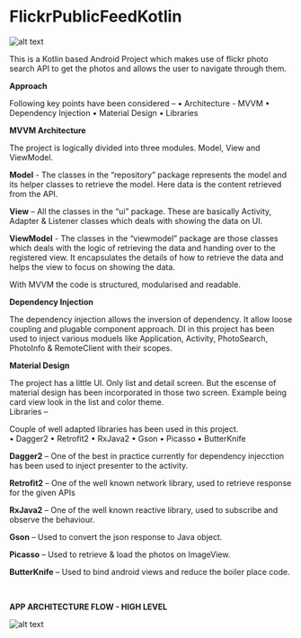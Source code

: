 # FlickrPublicFeedKotlin

![alt text](FlickrPublicFeedKotlin.gif)


This is a Kotlin based Android Project which makes use of flickr photo search API to get the photos and allows the user to navigate through them. 


**Approach**

Following key points have been considered –
•	Architecture - MVVM
•	Dependency Injection
•	Material Design
•	Libraries


**MVVM Architecture**  

The project is logically divided into three modules.  Model, View and ViewModel.  

**Model** - The classes in the “repository” package represents the model and its helper classes to retrieve the model.  Here data is the content retrieved from the API.  

**View** – All the classes in the “ui” package.  These are basically Activity, Adapter & Listener classes which deals with showing the data on UI.

**ViewModel** -  The classes in the “viewmodel” package are those classes which deals with the logic of retrieving the data and handing over to the registered view.  It encapsulates the details of how to retrieve the data and helps the view to focus on showing the data.

With MVVM the code is structured, modularised and readable.


**Dependency Injection** 

The dependency injection allows the inversion of dependency.  It allow loose coupling and plugable component approach.  DI in this project has been used to inject various moduels like Application, Activity, PhotoSearch, PhotoInfo & RemoteClient with their scopes.


**Material Design**

The project has a little UI.  Only list and detail screen.  But the escense of material design has been incorporated in those two screen.  Example being card view look in the list and color theme.  
Libraries – 

Couple of well adapted libraries has been used in this project.  
•	Dagger2
•	Retrofit2
•	RxJava2
•	Gson
•	Picasso
•	ButterKnife


**Dagger2** – One of the best in practice currently for dependency injecction has been used to inject presenter to the activity.

**Retrofit2** – One of the well known network library, used to retrieve response for the given APIs

**RxJava2** – One of the well known reactive library, used to subscribe and observe the behaviour.

**Gson** – Used to convert the json response to Java object.

**Picasso** – Used to retrieve & load the photos on ImageView.

**ButterKnife** – Used to bind android views and reduce the boiler place code.

<br/>

**APP ARCHITECTURE FLOW - HIGH LEVEL**

![alt text](AppArchFlowFlickrPublicFeed.png)
